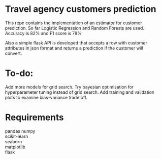 # Travel agency customers prediction
This repo contains the implementation of an estimator for customer prediction.
So far Logistic Regression and Random Forests are used. 
Accuracy is 82% and F1 score is 78%

Also a simple flask API is developed that accepts a row with customer attributes in json format
and returns a prediction if the customer will convert.

# To-do:
Add more models for grid search.
Try bayesian optimisation for hyperparameter tuning instead of grid search.
Add training and validation plots to examine bias-variance trade off.


# Requirements
pandas 
numpy  
scikit-learn  
seaborn  
matplotlib  
flask  
